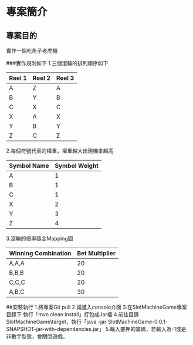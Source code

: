 # 專案簡介
## 專案目的
實作一個吃角子老虎機

###實作規則如下
1.三個滾輪的排列順序如下

| Reel 1 | Reel 2 | Reel 3 |
|--------|--------|--------|
|A | Z | A |
|B | Y | B |
|C | X | C |
|X | A | X |
|Y | B | Y |
|Z | C | Z |

2.每個符號代表的權重，權重越大出現機率越高

| Symbol Name | Symbol Weight |
|-------------|--------------|
| A | 1 |
| B | 1 |
| C | 1 |
| X | 2 |
| Y | 3 |
| Z | 4 |

3.滾輪的倍率獎金Mapping圖

| Winning Combination | Bet Multiplier |
|-------------|----------------|
| A,A,A | 20  |
| B,B,B | 20  |
| C,C,C | 20  |
| A,B,C | 30  |

##安裝執行
1.將專案Git pull
2.請進入console介面<CMD>
3.在SlotMachineGame專案目錄下 執行「mvn clean install」打包成Jar檔
4.前往目錄 SlotMachineGame\target，執行「java -jar SlotMachineGame-0.0.1-SNAPSHOT-jar-with-dependencies.jar」
5.輸入要押的籌碼，若輸入為-1或是非數字型態，會關閉遊戲。